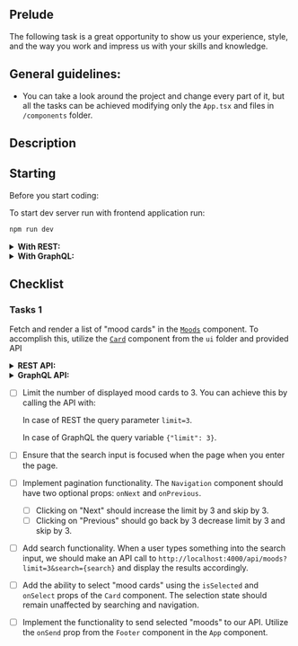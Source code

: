 ## Prelude

The following task is a great opportunity to show us your experience, style, and the way you work and impress us with your skills and knowledge.

## General guidelines:

- You can take a look around the project and change every part of it, but all the tasks can be achieved modifying only the `App.tsx` and files in `/components` folder.

## Description

## Starting 
Before you start coding:

To start dev server run with frontend application run:
```cmd
npm run dev
```

<details>
<summary><strong>With REST:</strong></summary>
<p>To start the REST server run:</p>


```cmd
npm run serve:rest
```
</details>

<details>
<summary><strong>With GraphQL:</strong></summary>
<p>To start the GraphQL server run:</p>


```cmd
npm run serve:graphql
```
</details>


## Checklist
### Tasks 1

Fetch and render a list of "mood cards" in the [`Moods`](./src/components/Moods.tsx) component. To accomplish this, utilize the [`Card`](./src/ui/Card.tsx) component from the `ui` folder and provided API


<details>
<summary><strong>REST API:</strong></summary>


GET request should be send to http://localhost:4000/api/moods

Types for the REST response can be found in [./src/types/rest/index.ts](./src/types/rest/index.ts)

Example REST response:
```json
{
  "moods": [
    {
      "id": "1a2b3c",
      "emoji": "😊",
      "title": "Happy",
      "description": "Feeling joyful, content, or delighted."
    }
  ],
  "pagination": {
    "limit": "1",
    "count": 40
  }
}
```
</details>

<details>
<summary><strong>GraphQL API:</strong></summary>
To run `<App />` in GraphQL mode go to [./src/main.tsx](./src/main.tsx) and change `Root` to `<Root type="graphql">`

Send query request to http://localhost:4000/graphql

Types for the GraphQL response can be found in [./src/types/graphql/index.ts](./src/types/graphql/index.ts)

Example GraphQL response:
```json
{
  "data": {
    "getMoods": {
      "moods": [
        {
          "description": "Feeling joyful, content, or delighted.",
          "id": "1a2b3c",
          "emoji": "😊",
          "title": "Happy"
        }
      ],
      "pagination": {
        "count": 40,
        "limit": 1,
        "skip": 0
      }
    }
  }
}
```
</details>

- [ ] Limit the number of displayed mood cards to 3. You can achieve this by calling the API with:

  In case of REST the query parameter `limit=3`.
  
  In case of GraphQL the query variable `{"limit": 3}`.

- [ ] Ensure that the search input is focused when the page when you enter the page.

- [ ] Implement pagination functionality. The `Navigation` component should have two optional props: `onNext` and `onPrevious`. 
  - [ ] Clicking on "Next" should increase the limit by 3 and skip by 3. 
  - [ ] Clicking on "Previous" should go back by 3 decrease limit by 3 and skip by 3.

- [ ] Add search functionality. When a user types something into the search input, we should make an API call to `http://localhost:4000/api/moods?limit=3&search={search}` and display the results accordingly.

- [ ] Add the ability to select "mood cards" using the `isSelected` and `onSelect` props of the `Card` component. The selection state should remain unaffected by searching and navigation.

- [ ] Implement the functionality to send selected "moods" to our API. Utilize the `onSend` prop from the `Footer` component in the `App` component.
